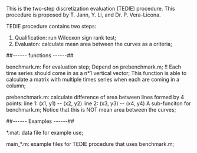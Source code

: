 This is the two-step discretization evaluation (TEDIE) procedure. This procedure is proposed by T. Jann, Y. Li, and Dr. P. Vera-Licona. 

TEDIE procedure contains two steps: 
1. Qualification: run Wilcoxon sign rank test; 
2. Evaluaton: calculate mean area between the curves as a criteria; 

##------ functions ------##

benchmark.m: 
For evaluation step; 
Depend on prebenchmark.m;
!! Each time series should come in as a n*1 vertical vector; 
This function is able to calculate a matrix with multiple times series when each are coming in a column; 


prebenchmark.m: 
calculate difference of area between lines formed by 4 points: 
                line 1: (x1, y1) -- (x2, y2)
				line 2: (x3, y3) -- (x4, y4)
				A sub-funciton for benchmark.m; 
Notice that this is NOT mean area between the curves; 

##------ Examples ------##

*.mat: 
data file for example use; 

main_*.m: example files for TEDIE procedure that uses benchmark.m;

